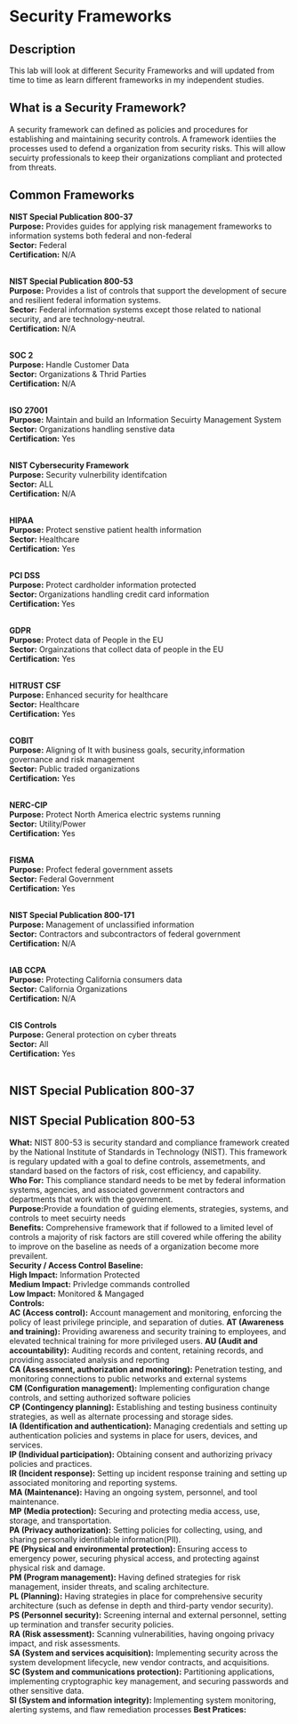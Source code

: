# Security Frameworks
<h2>Description</h2>
This lab will look at different Security Frameworks and will updated from time to time as learn different frameworks in my independent studies. <br>
<h2>What is a Security Framework?</h2>
A security framework can defined as policies and procedures for establishing and maintaining security controls. A framework identiies the processes used to defend a organization from security risks. This will allow secuirty professionals to keep their organizations compliant and protected from threats. 
<br />
<h2>Common Frameworks</h2>

<strong> NIST Special Publication 800-37</strong> <br />
<strong> Purpose:</strong> Provides guides for applying risk management frameworks to information systems both federal and non-federal<br />
<strong> Sector:</strong> Federal<br />
<strong> Certification:</strong> N/A<br /><br />

<strong>NIST Special Publication 800-53</strong> <br />
<strong> Purpose:</strong> Provides a list of controls that support the development of secure and resilient federal information systems. <br />
<strong> Sector:</strong> Federal information systems except those related to national security, and are technology-neutral.<br />
<strong> Certification:</strong> N/A <br /><br />

<strong>SOC 2</strong> <br />
<strong> Purpose:</strong> Handle Customer Data<br />
<strong> Sector:</strong> Organizations & Thrid Parties <br />
<strong> Certification:</strong> N/A <br /><br />

<strong>ISO 27001</strong> <br />
<strong> Purpose:</strong> Maintain and build an Information Secuirty Management System<br />
<strong> Sector:</strong> Organizations handling senstive data<br />
<strong> Certification:</strong> Yes<br /><br />

<strong>NIST Cybersecurity Framework</strong> <br />
<strong> Purpose:</strong> Security vulnerbility identifcation <br />
<strong> Sector:</strong> ALL <br />
<strong> Certification:</strong> N/A<br /><br />

<strong>HIPAA</strong> <br />
<strong> Purpose:</strong> Protect senstive patient health information<br />
<strong> Sector:</strong> Healthcare <br />
<strong> Certification:</strong> Yes <br /><br />

<strong>PCI DSS</strong> <br />
<strong> Purpose:</strong> Protect cardholder information protected<br />
<strong> Sector: </strong>Organizations handling credit card information<br />
<strong> Certification: </strong>Yes <br /><br />

<strong>GDPR</strong> <br />
<strong> Purpose:</strong> Protect data of People in the EU <br />
<strong> Sector:</strong> Orgainzations that collect data of people in the EU<br />
<strong> Certification:</strong> Yes <br /><br />

<strong>HITRUST CSF</strong> <br />
<strong> Purpose:</strong> Enhanced security for healthcare<br />
<strong> Sector:</strong> Healthcare<br />
<strong> Certification:</strong> Yes<br /><br />

<strong>COBIT</strong> <br />
<strong> Purpose:</strong> Aligning of It with business goals, security,information governance and risk management <br />
<strong> Sector:</strong> Public traded organizations<br />
<strong> Certification:</strong> Yes<br /><br />

<strong>NERC-CIP</strong> <br />
<strong> Purpose:</strong> Protect North America electric systems running <br />
<strong> Sector:</strong> Utility/Power<br />
<strong> Certification:</strong> Yes<br /><br />

<strong>FISMA</strong> <br />
<strong> Purpose:</strong> Profect federal government assets<br />
<strong> Sector:</strong> Federal Government<br />
<strong> Certification:</strong> Yes<br /><br />

<strong>NIST Special Publication 800-171</strong> <br />
<strong> Purpose:</strong> Management of unclassified information <br />
<strong> Sector:</strong> Contractors and subcontractors of federal government<br />
<strong> Certification:</strong> N/A<br /><br />

<strong>IAB CCPA</strong> <br />
<strong> Purpose:</strong> Protecting California consumers data<br />
<strong> Sector:</strong> California Organizations <br />
<strong> Certification:</strong> N/A <br /><br />

<strong>CIS Controls</strong> <br />
<strong> Purpose:</strong> General protection on cyber threats<br />
<strong> Sector:</strong> All <br />
<strong> Certification:</strong> Yes<br /><br />



<h2>NIST Special Publication 800-37</h2>
 
 
 
 <h2>NIST Special Publication 800-53</h2>
 <strong> What:</strong> NIST 800-53 is security standard and compliance framework created by the National Institute of Standards in Technology (NIST). This framework is regulary updated with a goal to define controls, assemetments, and standard based on the factors of risk, cost efficiency, and capability. <br />
 <strong> Who For:</strong> This compliance standard needs to be met by federal information systems, agencies, and associated government contractors and departments that work with the government. <br />
 <strong> Purpose:</strong>Provide a foundation of guiding elements, strategies, systems, and controls to meet secuirty needs <br />
 <strong> Benefits:</strong> Comprehensive framework that if followed to a limited level of controls a majority of risk factors are still covered while offering the ability to improve on the baseline as needs of a organization become more prevailent. <br />
 <strong> Security / Access Control Baseline:</strong> <br />
  <strong>High Impact:</strong> Information Protected  <br />
 <strong> Medium Impact:</strong> Privledge commands controlled  <br />
  <strong>Low Impact:</strong> Monitored & Mangaged  <br />
 <strong> Controls:</strong> <br />
 <strong>AC (Access control):</strong> Account management and monitoring, enforcing the policy of least privilege principle, and separation of duties.
 <strong>AT (Awareness and training):</strong> Providing awareness and security training to employees, and elevated technical training for more privileged users.
 <strong>AU (Audit and accountability):</strong> Auditing records and content, retaining records, and providing associated analysis and reporting<br />
 <strong>CA (Assessment, authorization and monitoring):</strong> Penetration testing, and monitoring connections to public networks and external systems<br />
 <strong>CM (Configuration management):</strong> Implementing configuration change controls, and setting authorized software policies<br />
 <strong>CP (Contingency planning):</strong> Establishing and testing business continuity strategies, as well as alternate processing and storage sides.<br />
 <strong>IA (Identification and authentication):</strong> Managing credentials and setting up authentication policies and systems in place for users, devices, and services.<br />
 <strong>IP (Individual participation):</strong> Obtaining consent and authorizing privacy policies and practices.<br />
 <strong>IR (Incident response):</strong> Setting up incident response training and setting up associated monitoring and reporting systems.<br />
 <strong>MA (Maintenance):</strong> Having an ongoing system, personnel, and tool maintenance.<br />
 <strong>MP (Media protection):</strong> Securing and protecting media access, use, storage, and transportation.<br />
 <strong>PA (Privacy authorization):</strong> Setting policies for collecting, using, and sharing personally identifiable information(PII).<br />
 <strong>PE (Physical and environmental protection): </strong>Ensuring access to emergency power, securing physical access, and protecting against physical risk and damage.<br />
 <strong>PM (Program management):</strong> Having defined strategies for risk management, insider threats, and scaling architecture.<br />
 <strong>PL (Planning):</strong> Having strategies in place for comprehensive security architecture (such as defense in depth and third-party vendor security).<br />
 <strong>PS (Personnel security):</strong> Screening internal and external personnel, setting up termination and transfer security policies.<br />
 <strong>RA (Risk assessment):</strong> Scanning vulnerabilities, having ongoing privacy impact, and risk assessments.<br />
 <strong>SA (System and services acquisition):</strong> Implementing security across the system development lifecycle, new vendor contracts, and acquisitions.<br />
 <strong>SC (System and communications protection):</strong> Partitioning applications, implementing cryptographic key management, and securing passwords and other sensitive data.<br />
 <strong>SI (System and information integrity): </strong>Implementing system monitoring, alerting systems, and flaw remediation processes
  <strong> Best Pratices:</strong> <br />

